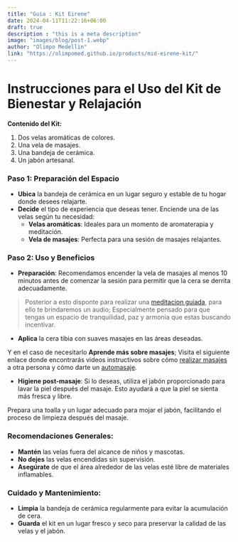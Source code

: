 ```yaml
---
title: "Guia : Kit Eirene"
date: 2024-04-11T11:22:16+06:00
draft: true
description : "this is a meta description"
image: "images/blog/post-1.webp"
author: "Olimpo Medellin"
link: "https://olimpomed.github.io/products/mid-eirene-kit/"
---
```


# Instrucciones para el Uso del Kit de Bienestar y Relajación

**Contenido del Kit:**
1. Dos velas aromáticas de colores.
2. Una vela de masajes.
3. Una bandeja de cerámica.
4. Un jabón artesanal.

### Paso 1: Preparación del Espacio
- **Ubica** la bandeja de cerámica en un lugar seguro y estable de tu hogar donde desees relajarte.
- **Decide** el tipo de experiencia que deseas tener. Enciende una de las velas según tu necesidad:
  - **Velas aromáticas**: Ideales para un momento de aromaterapia y meditación.
  - **Vela de masajes**: Perfecta para una sesión de masajes relajantes.

### Paso 2: Uso y Beneficios
- **Preparación**: Recomendamos encender la vela de masajes al menos 10 minutos antes de comenzar la sesión para permitir que la cera se derrita adecuadamente.

> Posterior a esto disponte para realizar una [meditacion guiada](https://www.youtube.com/watch?v=4E4xl87Dcr8&t=17s), para ello te brindaremos un audio; Especialmente pensado para que tengas un  espacio de tranquilidad, paz y armonia que estas buscando incentivar.

- **Aplica** la cera tibia con suaves masajes en las áreas deseadas.

Y en el caso de necesitarlo **Aprende más sobre masajes**; Visita el siguiente enlace donde encontrarás videos instructivos sobre cómo [realizar masajes](https://www.youtube.com/watch?v=QRSf1nyrxls) a otra persona y cómo darte un [automasaje](https://www.youtube.com/watch?v=Z8PuwqxEn-8&t=228s).

- **Higiene post-masaje**: Si lo deseas, utiliza el jabón proporcionado para lavar la piel después del masaje. Esto ayudará a que la piel se sienta más fresca y libre.

Prepara una toalla y un lugar adecuado para mojar el jabón, facilitando el proceso de limpieza después del masaje.

### Recomendaciones Generales:
- **Mantén** las velas fuera del alcance de niños y mascotas.
- **No dejes** las velas encendidas sin supervisión.
- **Asegúrate** de que el área alrededor de las velas esté libre de materiales inflamables.

### Cuidado y Mantenimiento:
- **Limpia** la bandeja de cerámica regularmente para evitar la acumulación de cera.
- **Guarda** el kit en un lugar fresco y seco para preservar la calidad de las velas y el jabón.

